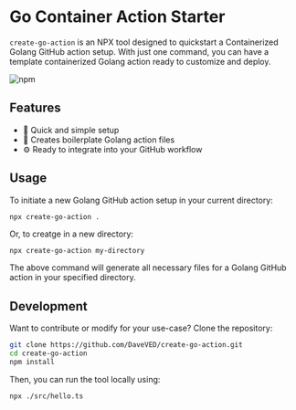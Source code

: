 # Go Container Action Starter
`create-go-action` is an NPX tool designed to quickstart a Containerized Golang GitHub action setup. With just one command, you can have a template containerized Golang action ready to customize and deploy.

![npm](https://img.shields.io/npm/v/create-go-action)

## Features
- 🚀 Quick and simple setup
- 📄 Creates boilerplate Golang action files
- ⚙️ Ready to integrate into your GitHub workflow

## Usage

To initiate a new Golang GitHub action setup in your current directory:

```bash
npx create-go-action .
```

Or, to creatge in a new directory:
```
npx create-go-action my-directory
```

The above command will generate all necessary files for a Golang GitHub action in your specified directory.

## Development
Want to contribute or modify for your use-case? Clone the repository:

```bash
git clone https://github.com/DaveVED/create-go-action.git
cd create-go-action
npm install
```

Then, you can run the tool locally using:

```bash
npx ./src/hello.ts
```

